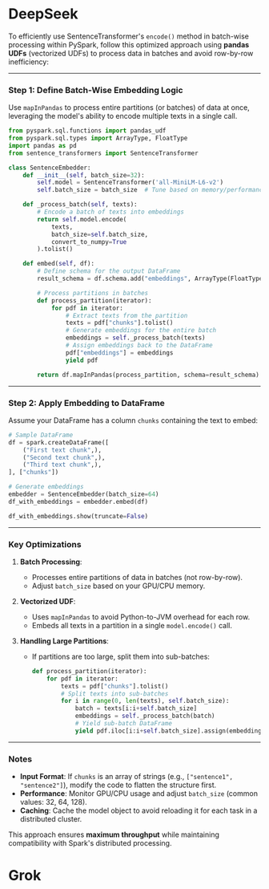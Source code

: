 # DeepSeek

To efficiently use SentenceTransformer's `encode()` method in batch-wise processing within PySpark, follow this optimized approach using **pandas UDFs** (vectorized UDFs) to process data in batches and avoid row-by-row inefficiency:

---

### **Step 1: Define Batch-Wise Embedding Logic**
Use `mapInPandas` to process entire partitions (or batches) of data at once, leveraging the model's ability to encode multiple texts in a single call.

```python
from pyspark.sql.functions import pandas_udf
from pyspark.sql.types import ArrayType, FloatType
import pandas as pd
from sentence_transformers import SentenceTransformer

class SentenceEmbedder:
    def __init__(self, batch_size=32):
        self.model = SentenceTransformer('all-MiniLM-L6-v2')
        self.batch_size = batch_size  # Tune based on memory/performance

    def _process_batch(self, texts):
        # Encode a batch of texts into embeddings
        return self.model.encode(
            texts, 
            batch_size=self.batch_size, 
            convert_to_numpy=True
        ).tolist()

    def embed(self, df):
        # Define schema for the output DataFrame
        result_schema = df.schema.add("embeddings", ArrayType(FloatType()))

        # Process partitions in batches
        def process_partition(iterator):
            for pdf in iterator:
                # Extract texts from the partition
                texts = pdf["chunks"].tolist()
                # Generate embeddings for the entire batch
                embeddings = self._process_batch(texts)
                # Assign embeddings back to the DataFrame
                pdf["embeddings"] = embeddings
                yield pdf

        return df.mapInPandas(process_partition, schema=result_schema)
```

---

### **Step 2: Apply Embedding to DataFrame**
Assume your DataFrame has a column `chunks` containing the text to embed:

```python
# Sample DataFrame
df = spark.createDataFrame([
    ("First text chunk",),
    ("Second text chunk",),
    ("Third text chunk",),
], ["chunks"])

# Generate embeddings
embedder = SentenceEmbedder(batch_size=64)
df_with_embeddings = embedder.embed(df)

df_with_embeddings.show(truncate=False)
```

---

### **Key Optimizations**
1. **Batch Processing**:
   - Processes entire partitions of data in batches (not row-by-row).
   - Adjust `batch_size` based on your GPU/CPU memory.

2. **Vectorized UDF**:
   - Uses `mapInPandas` to avoid Python-to-JVM overhead for each row.
   - Embeds all texts in a partition in a single `model.encode()` call.

3. **Handling Large Partitions**:
   - If partitions are too large, split them into sub-batches:
     ```python
     def process_partition(iterator):
         for pdf in iterator:
             texts = pdf["chunks"].tolist()
             # Split texts into sub-batches
             for i in range(0, len(texts), self.batch_size):
                 batch = texts[i:i+self.batch_size]
                 embeddings = self._process_batch(batch)
                 # Yield sub-batch DataFrame
                 yield pdf.iloc[i:i+self.batch_size].assign(embeddings=embeddings)
     ```

---

### **Notes**
- **Input Format**: If `chunks` is an array of strings (e.g., `["sentence1", "sentence2"]`), modify the code to flatten the structure first.
- **Performance**: Monitor GPU/CPU usage and adjust `batch_size` (common values: 32, 64, 128).
- **Caching**: Cache the model object to avoid reloading it for each task in a distributed cluster.

This approach ensures **maximum throughput** while maintaining compatibility with Spark's distributed processing.


# Grok


